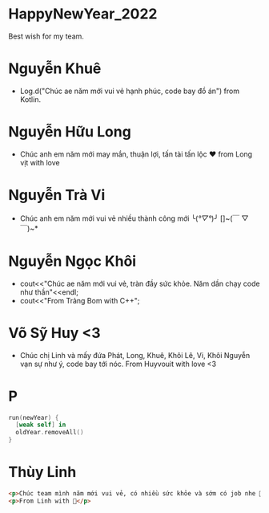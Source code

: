 # HappyNewYear_2022

Best wish for my team.

# Nguyễn Khuê

- Log.d("Chúc ae năm mới vui vẻ hạnh phúc, code bay đồ án") from Kotlin.

# Nguyễn Hữu Long

- Chúc anh em năm mới may mắn, thuận lợi, tấn tài tấn lộc ♥ from Long vịt with love

# Nguyễn Trà Vi

- Chúc anh em năm mới vui vẻ nhiều thành công mới ╰(_°▽°_)╯ []~(￣ ▽ ￣)~\*

# Nguyễn Ngọc Khôi

- cout<<"Chúc ae năm mới vui vẻ, tràn đầy sức khỏe. Năm dần chạy code như thần"<<endl;
- cout<<"From Trảng Bom with C++";

# Võ Sỹ Huy <3

- Chúc chị Linh và mấy đứa Phát, Long, Khuê, Khôi Lê, Vi, Khôi Nguyễn vạn sự như ý, code bay tới nóc. From Huyvouit with love <3

# P

```swift
run(newYear) {
  [weak self] in
  oldYear.removeAll()
}
```

# Thùy Linh

```html
<p>Chúc team mình năm mới vui vẻ, có nhiều sức khỏe và sớm có job nhe 🎉</p>
<p>From Linh with 💛</p>
```
